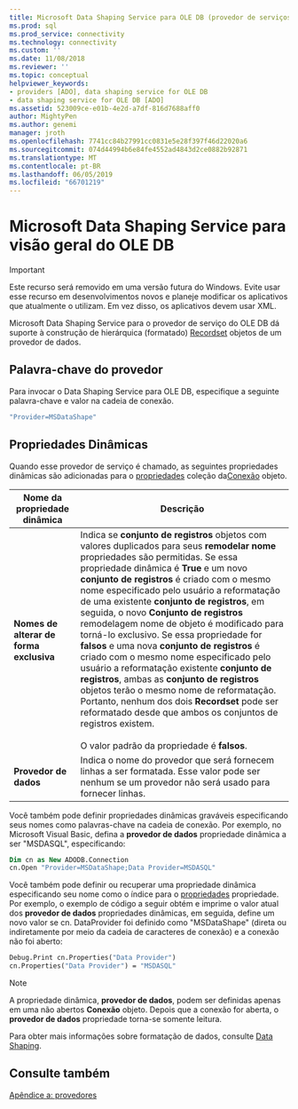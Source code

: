 ```yaml
---
title: Microsoft Data Shaping Service para OLE DB (provedor de serviços do ADO) | Microsoft Docs
ms.prod: sql
ms.prod_service: connectivity
ms.technology: connectivity
ms.custom: ''
ms.date: 11/08/2018
ms.reviewer: ''
ms.topic: conceptual
helpviewer_keywords:
- providers [ADO], data shaping service for OLE DB
- data shaping service for OLE DB [ADO]
ms.assetid: 523009ce-e01b-4e2d-a7df-816d7688aff0
author: MightyPen
ms.author: genemi
manager: jroth
ms.openlocfilehash: 7741cc84b27991cc0831e5e28f397f46d22020a6
ms.sourcegitcommit: 074d44994b6e84fe4552ad4843d2ce0882b92871
ms.translationtype: MT
ms.contentlocale: pt-BR
ms.lasthandoff: 06/05/2019
ms.locfileid: "66701219"
---
```

# <a name="microsoft-data-shaping-service-for-ole-db-overview"></a>Microsoft Data Shaping Service para visão geral do OLE DB
> [!IMPORTANT]
>  Este recurso será removido em uma versão futura do Windows. Evite usar esse recurso em desenvolvimentos novos e planeje modificar os aplicativos que atualmente o utilizam. Em vez disso, os aplicativos devem usar XML.

 Microsoft Data Shaping Service para o provedor de serviço do OLE DB dá suporte à construção de hierárquica (formatado) [Recordset](../../../ado/reference/ado-api/recordset-object-ado.md) objetos de um provedor de dados.

## <a name="provider-keyword"></a>Palavra-chave do provedor
 Para invocar o Data Shaping Service para OLE DB, especifique a seguinte palavra-chave e valor na cadeia de conexão.

```vb
"Provider=MSDataShape"
```

## <a name="dynamic-properties"></a>Propriedades Dinâmicas
 Quando esse provedor de serviço é chamado, as seguintes propriedades dinâmicas são adicionadas para o [propriedades](../../../ado/reference/ado-api/properties-collection-ado.md) coleção da[Conexão](../../../ado/reference/ado-api/connection-object-ado.md) objeto.

|Nome da propriedade dinâmica|Descrição|
|---------------------------|-----------------|
|**Nomes de alterar de forma exclusiva**|Indica se **conjunto de registros** objetos com valores duplicados para seus **remodelar nome** propriedades são permitidas. Se essa propriedade dinâmica é **True** e um novo **conjunto de registros** é criado com o mesmo nome especificado pelo usuário a reformatação de uma existente **conjunto de registros**, em seguida, o novo  **Conjunto de registros** remodelagem nome de objeto é modificado para torná-lo exclusivo. Se essa propriedade for **falsos** e uma nova **conjunto de registros** é criado com o mesmo nome especificado pelo usuário a reformatação existente **conjunto de registros**, ambas as **conjunto de registros**  objetos terão o mesmo nome de reformatação. Portanto, nenhum dos dois **Recordset** pode ser reformatado desde que ambos os conjuntos de registros existem.<br /><br /> O valor padrão da propriedade é **falsos**.|
|**Provedor de dados**|Indica o nome do provedor que será fornecem linhas a ser formatada. Esse valor pode ser nenhum se um provedor não será usado para fornecer linhas.|

 Você também pode definir propriedades dinâmicas graváveis especificando seus nomes como palavras-chave na cadeia de conexão. Por exemplo, no Microsoft Visual Basic, defina a **provedor de dados** propriedade dinâmica a ser "MSDASQL", especificando:

```vb
Dim cn as New ADODB.Connection
cn.Open "Provider=MSDataShape;Data Provider=MSDASQL"
```

 Você também pode definir ou recuperar uma propriedade dinâmica especificando seu nome como o índice para o [propriedades](../../../ado/reference/ado-api/properties-collection-ado.md) propriedade. Por exemplo, o exemplo de código a seguir obtém e imprime o valor atual dos **provedor de dados** propriedades dinâmicas, em seguida, define um novo valor se cn. DataProvider foi definido como "MSDataShape" (direta ou indiretamente por meio da cadeia de caracteres de conexão) e a conexão não foi aberto:

```vb
Debug.Print cn.Properties("Data Provider")
cn.Properties("Data Provider") = "MSDASQL"
```

> [!NOTE]
>  A propriedade dinâmica, **provedor de dados**, podem ser definidas apenas em uma não abertos **Conexão** objeto. Depois que a conexão for aberta, o **provedor de dados** propriedade torna-se somente leitura.

 Para obter mais informações sobre formatação de dados, consulte [Data Shaping](../../../ado/guide/data/data-shaping-overview.md).

## <a name="see-also"></a>Consulte também
 [Apêndice a: provedores](../../../ado/guide/appendixes/appendix-a-providers.md)
